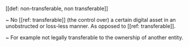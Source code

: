[[def: non-transferable, non transferable]]

~ No [[ref: transferable]] (the control over) a certain digital asset in an unobstructed or loss-less manner. As opposed to [[ref: transferable]].

~ For example not legally transferable to the ownership of another entity.